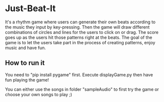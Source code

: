 # Just-Beat-It

   It's a rhythm game where users can generate their own beats according to the music they input by key-pressing. Then the game will draw different combinations of circles and lines for the users to click on or drag. The score goes up as the users hit those patterns right at the beats. The goal of the game is to let the users take part in the process of creating patterns, enjoy music and have fun. 

## How to run it
   
   You need to "pip install pygame" first.
   Execute displayGame.py then have fun playing the game!
   
   You can either use the songs in folder "sampleAudio" to first try the game or choose your own songs to play ;)
